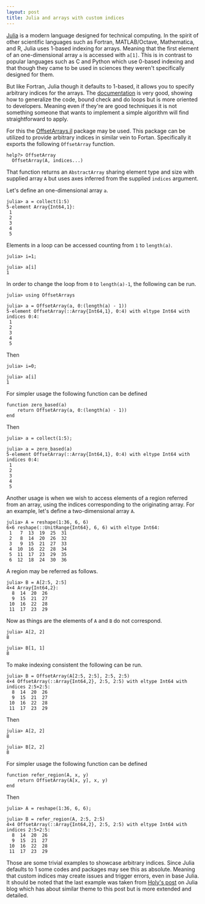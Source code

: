 ```yaml
---
layout: post
title: Julia and arrays with custom indices
---
```

[Julia] is a  modern language designed for technical  computing.  In the
spirit  of other  scientific languages  such as  Fortran, MATLAB/Octave,
Mathematica, and R, Julia uses 1-based indexing for arrays. Meaning that
the  first element  of an  one-dimensional  array `a`  is accessed  with
`a[1]`. This  is in contrast to  popular languages such as  C and Python
which  use 0-based  indexing and  that though  they came  to be  used in
sciences they weren't specifically designed for them.

But like Fortran, Julia though it  defaults to 1-based, it allows you to
specify arbitrary indices  for the arrays.  The  [documentation] is very
good, showing how  to generalize the code, bound check  and do loops but
is  more oriented  to  developers.   Meaning even  if  they're are  good
techniques it is not something someone  that wants to implement a simple
algorithm will find straightforward to apply.

For this  the [OffsetArrays.jl][OffsetArrays] package may  be used. This
package can be utilized to provide  arbitrary indices in similar vein to
Fortan. Specifically it exports the following `OffsetArray` function.

```
help?> OffsetArray
  OffsetArray(A, indices...)
```

That function returns  an `AbstractArray` sharing element  type and size
with  supplied  array `A`  but  uses  axes  inferred from  the  supplied
`indices` argument.

Let's define an one-dimensional array `a`.

```
julia> a = collect(1:5)
5-element Array{Int64,1}:
 1
 2
 3
 4
 5
```

Elements in a loop can be accessed counting from `1` to `length(a)`.

```
julia> i=1;

julia> a[i]
1
```

In order to change the loop from `0` to `length(a)-1`, the following can
be run.

```
julia> using OffsetArrays

julia> a = OffsetArray(a, 0:(length(a) - 1))
5-element OffsetArray(::Array{Int64,1}, 0:4) with eltype Int64 with indices 0:4:
 1
 2
 3
 4
 5
```

Then

```
julia> i=0;

julia> a[i]
1
```

For simpler usage the following function can be defined

```
function zero_based(a)
    return OffsetArray(a, 0:(length(a) - 1))
end
```

Then

```
julia> a = collect(1:5);

julia> a = zero_based(a)
5-element OffsetArray(::Array{Int64,1}, 0:4) with eltype Int64 with indices 0:4:
 1
 2
 3
 4
 5
```

Another usage  is when we wish  to access elements of  a region referred
from  an  array, using  the  indices  corresponding to  the  originating
array. For an example, let's define a two-dimensional array `A`.

```
julia> A = reshape(1:36, 6, 6)
6×6 reshape(::UnitRange{Int64}, 6, 6) with eltype Int64:
 1   7  13  19  25  31
 2   8  14  20  26  32
 3   9  15  21  27  33
 4  10  16  22  28  34
 5  11  17  23  29  35
 6  12  18  24  30  36
```

A region may be referred as follows.

```
julia> B = A[2:5, 2:5]
4×4 Array{Int64,2}:
  8  14  20  26
  9  15  21  27
 10  16  22  28
 11  17  23  29
```

Now as things are the elements of `A` and `B` do not correspond.

```
julia> A[2, 2]
8

julia> B[1, 1]
8
```

To make indexing consistent the following can be run.

```
julia> B = OffsetArray(A[2:5, 2:5], 2:5, 2:5)
4×4 OffsetArray(::Array{Int64,2}, 2:5, 2:5) with eltype Int64 with indices 2:5×2:5:
  8  14  20  26
  9  15  21  27
 10  16  22  28
 11  17  23  29
```

Then

```
julia> A[2, 2]
8

julia> B[2, 2]
8
```

For simpler usage the following function can be defined

```
function refer_region(A, x, y)
    return OffsetArray(A[x, y], x, y)
end
```

Then

```
julia> A = reshape(1:36, 6, 6);

julia> B = refer_region(A, 2:5, 2:5)
4×4 OffsetArray(::Array{Int64,2}, 2:5, 2:5) with eltype Int64 with indices 2:5×2:5:
  8  14  20  26
  9  15  21  27
 10  16  22  28
 11  17  23  29
```

Those are  some trivial examples  to showcase arbitrary  indices.  Since
Julia defaults  to 1 some codes  and packages may see  this as absolute.
Meaning that custom  indices may create issues and  trigger errors, even
in base Julia.  It should be noted  that the last example was taken from
[Holy's post][Holy] on Julia blog which  has about similar theme to this
post but is more extended and detailed.

[Julia]: https://julialang.org/
[documentation]: https://docs.julialang.org/en/v1/devdocs/offset-arrays/
[OffsetArrays]: https://github.com/JuliaArrays/OffsetArrays.jl
[Holy]: https://julialang.org/blog/2017/04/offset-arrays/
